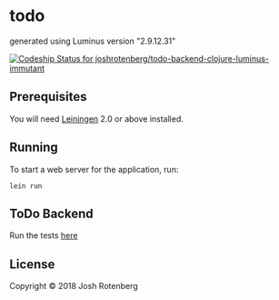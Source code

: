 # todo

generated using Luminus version "2.9.12.31"

[ ![Codeship Status for joshrotenberg/todo-backend-clojure-luminus-immutant](https://app.codeship.com/projects/4ed146c0-0962-0136-c52d-4a8e80685515/status?branch=master)](https://app.codeship.com/projects/281424)

## Prerequisites

You will need [Leiningen][1] 2.0 or above installed.

[1]: https://github.com/technomancy/leiningen

## Running

To start a web server for the application, run:

    lein run 

## ToDo Backend

Run the tests [here][2]

[2]: https://www.todobackend.com/specs/index.html?https://todo-backend-clojure-luminus.herokuapp.com/todos

## License

Copyright © 2018 Josh Rotenberg
